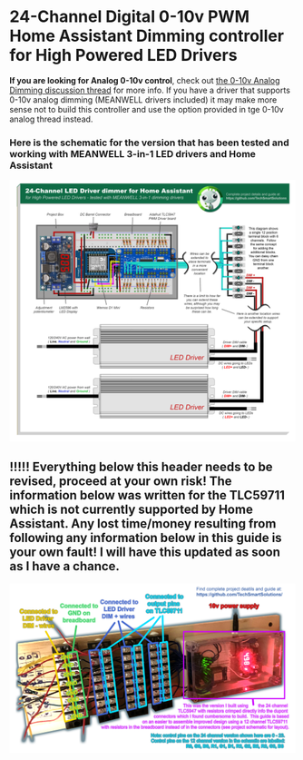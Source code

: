 # 24-Channel Digital 0-10v PWM Home Assistant Dimming controller for High Powered LED Drivers

**If you are looking for Analog 0-10v control**, check out <a href="https://github.com/TechSmartSolutions/12-or-24-Channel-Home-Assistant-LED-Driver-dimmer-for-High-Powered-LED-Drivers/discussions/2">the 0-10v Analog Dimming discussion thread</a> for more info.  If you have a driver that supports 0-10v analog dimming (MEANWELL drivers included) it may make more sense not to build this controller and use the option provided in tge 0-10v analog thread instead.

### Here is the schematic for the version that has been tested and working with MEANWELL 3-in-1 LED drivers and Home Assistant 
<img src="/images/24-Channel-TLC5947-based-LED-Driver-dimmer-for-Home-Assistant.png">  
  
    
     
## !!!!! Everything below this header needs to be revised, proceed at your own risk!  The information below was written for the TLC59711 which is not currently supported by Home Assistant.  Any lost time/money resulting from following any information below in this guide is your own fault!  I will have this updated as soon as I have a chance.

<img src="/images/home-assistant-LED-driver-dimmer-adafuit-PWM-driver-with-TLC59711-completed-project.png">  

